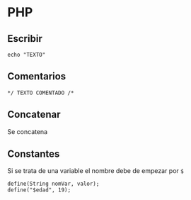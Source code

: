 # PHP

## Escribir
```
echo "TEXTO"
```

## Comentarios
```
*/ TEXTO COMENTADO /*
```

## Concatenar
Se concatena 

## Constantes
Si se trata de una variable el nombre debe de empezar por `$`

```
define(String nomVar, valor);
define("$edad", 19);
```